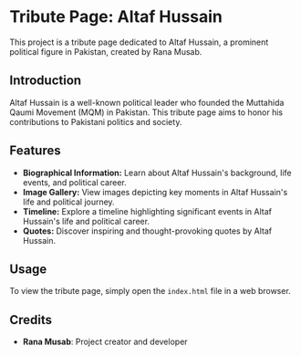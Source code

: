 # Tribute Page: Altaf Hussain

This project is a tribute page dedicated to Altaf Hussain, a prominent political figure in Pakistan, created by Rana Musab.

## Introduction

Altaf Hussain is a well-known political leader who founded the Muttahida Qaumi Movement (MQM) in Pakistan. This tribute page aims to honor his contributions to Pakistani politics and society.

## Features

- **Biographical Information:** Learn about Altaf Hussain's background, life events, and political career.
- **Image Gallery:** View images depicting key moments in Altaf Hussain's life and political journey.
- **Timeline:** Explore a timeline highlighting significant events in Altaf Hussain's life and political career.
- **Quotes:** Discover inspiring and thought-provoking quotes by Altaf Hussain.

## Usage

To view the tribute page, simply open the `index.html` file in a web browser.

## Credits

- **Rana Musab**: Project creator and developer
